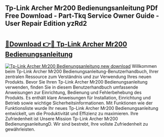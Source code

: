 ## Tp-Link Archer Mr200 Bedienungsanleitung PDf Free Download - Part-Tkq Service Owner Guide - User Repair Edition yzRd2

# <h2><a href="http://df4mm1.blite.top/?on=Tp-Link+Archer+Mr200+Bedienungsanleitung">🔗Download 👉🔴 Tp-Link Archer Mr200 Bedienungsanleitung</a></h2>

[![Tp-Link Archer Mr200 Bedienungsanleitung new download](https://i.imgur.com/lujVjoI.png)](http://df4mm1.blite.top/?on=Tp-Link+Archer+Mr200+Bedienungsanleitung)
Willkommen beim Tp-Link Archer Mr200 Bedienungsanleitung-Benutzerhandbuch, Ihrer zentralen Ressource zum Verständnis und zur Verwendung Ihres neuen Produkts. Bevor Sie Ihren Tp-Link Archer Mr200 Bedienungsanleitung verwenden, finden Sie in diesem Benutzerhandbuch umfassende Anweisungen zur Einrichtung, Bedienung und Fehlerbehebung des Produkts. Es enthält klare Anweisungen für Installation, Einrichtung und Betrieb sowie wichtige Sicherheitsinformationen. Mit Funktionen wie der Funktionsliste wurde Ihr neues Tp-Link Archer Mr200 Bedienungsanleitung entwickelt, um die Produktivität und Effizienz zu maximieren. Ihre Zufriedenheit ist Unsere Mission Tp-Link Archer Mr200 BedienungsanleitungD. Wir sind bestrebt, Ihre vollste Zufriedenheit zu gewährleisten.
